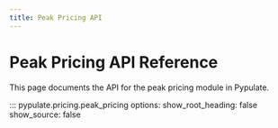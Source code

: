 ```yaml
---
title: Peak Pricing API
---
```


# Peak Pricing API Reference

This page documents the API for the peak pricing module in Pypulate.

::: pypulate.pricing.peak_pricing
    options:
      show_root_heading: false
      show_source: false 